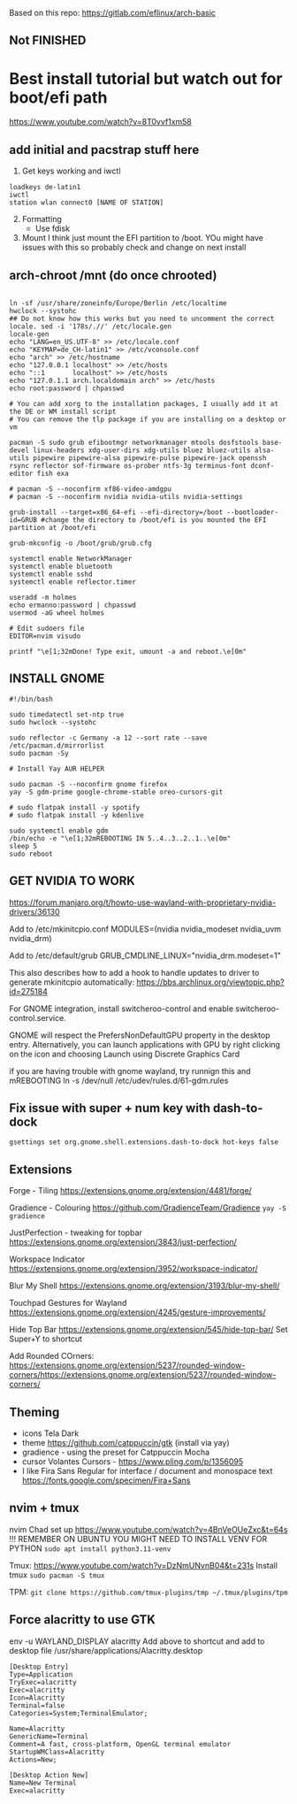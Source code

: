 Based on this repo: https://gitlab.com/eflinux/arch-basic
## Not FINISHED ##
# Best install tutorial but watch out for boot/efi path
https://www.youtube.com/watch?v=8T0vvf1xm58

## add initial and pacstrap stuff here

1. Get keys working and iwctl

```
loadkeys de-latin1
iwctl
station wlan connect0 [NAME OF STATION]
```

2. Formatting
   - Use fdisk
3. Mount
I think just mount the EFI partition to /boot. YOu might have issues with this so probably check and change on next install

## arch-chroot /mnt (do once chrooted)

```#!/bin/bash

ln -sf /usr/share/zoneinfo/Europe/Berlin /etc/localtime
hwclock --systohc
## Do not know how this works but you need to uncomment the correct locale. sed -i '178s/.//' /etc/locale.gen
locale-gen
echo "LANG=en_US.UTF-8" >> /etc/locale.conf
echo "KEYMAP=de_CH-latin1" >> /etc/vconsole.conf
echo "arch" >> /etc/hostname
echo "127.0.0.1 localhost" >> /etc/hosts
echo "::1       localhost" >> /etc/hosts
echo "127.0.1.1 arch.localdomain arch" >> /etc/hosts
echo root:password | chpasswd

# You can add xorg to the installation packages, I usually add it at the DE or WM install script
# You can remove the tlp package if you are installing on a desktop or vm

pacman -S sudo grub efibootmgr networkmanager mtools dosfstools base-devel linux-headers xdg-user-dirs xdg-utils bluez bluez-utils alsa-utils pipewire pipewire-alsa pipewire-pulse pipewire-jack openssh rsync reflector sof-firmware os-prober ntfs-3g terminus-font dconf-editor fish exa

# pacman -S --noconfirm xf86-video-amdgpu
# pacman -S --noconfirm nvidia nvidia-utils nvidia-settings

grub-install --target=x86_64-efi --efi-directory=/boot --bootloader-id=GRUB #change the directory to /boot/efi is you mounted the EFI partition at /boot/efi

grub-mkconfig -o /boot/grub/grub.cfg

systemctl enable NetworkManager
systemctl enable bluetooth
systemctl enable sshd
systemctl enable reflector.timer

useradd -m holmes
echo ermanno:password | chpasswd
usermod -aG wheel holmes

# Edit sudoers file
EDITOR=nvim visudo

printf "\e[1;32mDone! Type exit, umount -a and reboot.\e[0m"
```

## INSTALL GNOME
```
#!/bin/bash

sudo timedatectl set-ntp true
sudo hwclock --systohc

sudo reflector -c Germany -a 12 --sort rate --save /etc/pacman.d/mirrorlist
sudo pacman -Sy

# Install Yay AUR HELPER

sudo pacman -S --noconfirm gnome firefox
yay -S gdm-prime google-chrome-stable oreo-cursors-git

# sudo flatpak install -y spotify
# sudo flatpak install -y kdenlive

sudo systemctl enable gdm
/bin/echo -e "\e[1;32mREBOOTING IN 5..4..3..2..1..\e[0m"
sleep 5
sudo reboot
```


## GET NVIDIA TO WORK
https://forum.manjaro.org/t/howto-use-wayland-with-proprietary-nvidia-drivers/36130

Add to /etc/mkinitcpio.conf
MODULES=(nvidia nvidia_modeset nvidia_uvm nvidia_drm)

Add to /etc/default/grub
GRUB_CMDLINE_LINUX="nvidia_drm.modeset=1"

This also describes how to add a hook to handle updates to driver to generate mkinitcpio automatically: https://bbs.archlinux.org/viewtopic.php?id=275184

For GNOME integration, install switcheroo-control and enable switcheroo-control.service.

GNOME will respect the PrefersNonDefaultGPU property in the desktop entry. Alternatively, you can launch applications with GPU by right clicking on the icon and choosing Launch using Discrete Graphics Card

if you are having trouble with gnome wayland, try runnign this and mREBOOTING
ln -s /dev/null /etc/udev/rules.d/61-gdm.rules

## Fix issue with super + num key with dash-to-dock
```
gsettings set org.gnome.shell.extensions.dash-to-dock hot-keys false
```

## Extensions
Forge - Tiling
https://extensions.gnome.org/extension/4481/forge/

Gradience - Colouring
https://github.com/GradienceTeam/Gradience
```yay -S gradience```

JustPerfection - tweaking for topbar
https://extensions.gnome.org/extension/3843/just-perfection/

Workspace Indicator
https://extensions.gnome.org/extension/3952/workspace-indicator/

Blur My Shell
https://extensions.gnome.org/extension/3193/blur-my-shell/

Touchpad Gestures for Wayland
https://extensions.gnome.org/extension/4245/gesture-improvements/

Hide Top Bar
https://extensions.gnome.org/extension/545/hide-top-bar/
Set Super+Y to shortcut

Add Rounded COrners:
https://extensions.gnome.org/extension/5237/rounded-window-corners/https://extensions.gnome.org/extension/5237/rounded-window-corners/

## Theming
- icons Tela Dark
- theme https://github.com/catppuccin/gtk (install via yay)
- gradience - using the preset for Catppuccin Mocha
- cursor Volantes Cursors - https://www.pling.com/p/1356095
- I like Fira Sans Regular for interface / document and monospace text https://fonts.google.com/specimen/Fira+Sans

## nvim + tmux
nvim Chad set up
https://www.youtube.com/watch?v=4BnVeOUeZxc&t=64s
!!! REMEMBER ON UBUNTU YOU MIGHT NEED TO INSTALL VENV FOR PYTHON ```sudo apt install python3.11-venv```

Tmux: https://www.youtube.com/watch?v=DzNmUNvnB04&t=231s
Install tmux
```sudo pacman -S tmux```

TPM:
```git clone https://github.com/tmux-plugins/tmp ~/.tmux/plugins/tpm```

## Force alacritty to use GTK
env -u WAYLAND_DISPLAY alacritty
Add above to shortcut and add to desktop file /usr/share/applications/Alacritty.desktop
```
[Desktop Entry]
Type=Application
TryExec=alacritty
Exec=alacritty
Icon=Alacritty
Terminal=false
Categories=System;TerminalEmulator;

Name=Alacritty
GenericName=Terminal
Comment=A fast, cross-platform, OpenGL terminal emulator
StartupWMClass=Alacritty
Actions=New;

[Desktop Action New]
Name=New Terminal
Exec=alacritty
```
